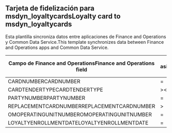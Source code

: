 ## <a name="loyalty-card-to-msdyn_loyaltycards"></a><span data-ttu-id="3e8b1-101">Tarjeta de fidelización para msdyn_loyaltycards</span><span class="sxs-lookup"><span data-stu-id="3e8b1-101">Loyalty card to msdyn_loyaltycards</span></span>

<span data-ttu-id="3e8b1-102">Esta plantilla sincroniza datos entre aplicaciones de Finance and Operations y Common Data Service.</span><span class="sxs-lookup"><span data-stu-id="3e8b1-102">This template synchronizes data between Finance and Operations apps and Common Data Service.</span></span>

<span data-ttu-id="3e8b1-103">Campo de Finance and Operations</span><span class="sxs-lookup"><span data-stu-id="3e8b1-103">Finance and Operations field</span></span> | <span data-ttu-id="3e8b1-104">Tipo de asignación</span><span class="sxs-lookup"><span data-stu-id="3e8b1-104">Map type</span></span> | <span data-ttu-id="3e8b1-105">Otro campo de Dynamics 365</span><span class="sxs-lookup"><span data-stu-id="3e8b1-105">Other Dynamics 365 field</span></span> | <span data-ttu-id="3e8b1-106">Valor predeterminado</span><span class="sxs-lookup"><span data-stu-id="3e8b1-106">Default value</span></span>
---|---|---|---
<span data-ttu-id="3e8b1-107">CARDNUMBER</span><span class="sxs-lookup"><span data-stu-id="3e8b1-107">CARDNUMBER</span></span> | = | <span data-ttu-id="3e8b1-108">msdyn_cardnumber</span><span class="sxs-lookup"><span data-stu-id="3e8b1-108">msdyn_cardnumber</span></span> | 
<span data-ttu-id="3e8b1-109">CARDTENDERTYPE</span><span class="sxs-lookup"><span data-stu-id="3e8b1-109">CARDTENDERTYPE</span></span> | >< | <span data-ttu-id="3e8b1-110">msdyn_cardtendertype</span><span class="sxs-lookup"><span data-stu-id="3e8b1-110">msdyn_cardtendertype</span></span> | 
<span data-ttu-id="3e8b1-111">PARTYNUMBER</span><span class="sxs-lookup"><span data-stu-id="3e8b1-111">PARTYNUMBER</span></span> | = | <span data-ttu-id="3e8b1-112">msdyn_partynumber</span><span class="sxs-lookup"><span data-stu-id="3e8b1-112">msdyn_partynumber</span></span> | 
<span data-ttu-id="3e8b1-113">REPLACEMENTCARDNUMBER</span><span class="sxs-lookup"><span data-stu-id="3e8b1-113">REPLACEMENTCARDNUMBER</span></span> | > | <span data-ttu-id="3e8b1-114">msdyn_replacementcardnumber</span><span class="sxs-lookup"><span data-stu-id="3e8b1-114">msdyn_replacementcardnumber</span></span> | 
<span data-ttu-id="3e8b1-115">OMOPERATINGUNITNUMBER</span><span class="sxs-lookup"><span data-stu-id="3e8b1-115">OMOPERATINGUNITNUMBER</span></span> | = | <span data-ttu-id="3e8b1-116">msdyn_operatingunitnumber</span><span class="sxs-lookup"><span data-stu-id="3e8b1-116">msdyn_operatingunitnumber</span></span> | 
<span data-ttu-id="3e8b1-117">LOYALTYENROLLMENTDATE</span><span class="sxs-lookup"><span data-stu-id="3e8b1-117">LOYALTYENROLLMENTDATE</span></span> | = | <span data-ttu-id="3e8b1-118">msdyn_enrollmentdate</span><span class="sxs-lookup"><span data-stu-id="3e8b1-118">msdyn_enrollmentdate</span></span> | 
